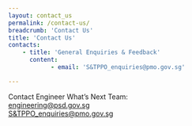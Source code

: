 ```yaml
---
layout: contact_us
permalink: /contact-us/
breadcrumb: 'Contact Us'
title: 'Contact Us'
contacts:
    - title: 'General Enquiries & Feedback'
      content:
            - email: 'S&TPPO_enquiries@pmo.gov.sg'

---
```


Contact Engineer What’s Next Team: 
<br>
<engineering@psd.gov.sg>
<br>
<S&TPPO_enquiries@pmo.gov.sg>
